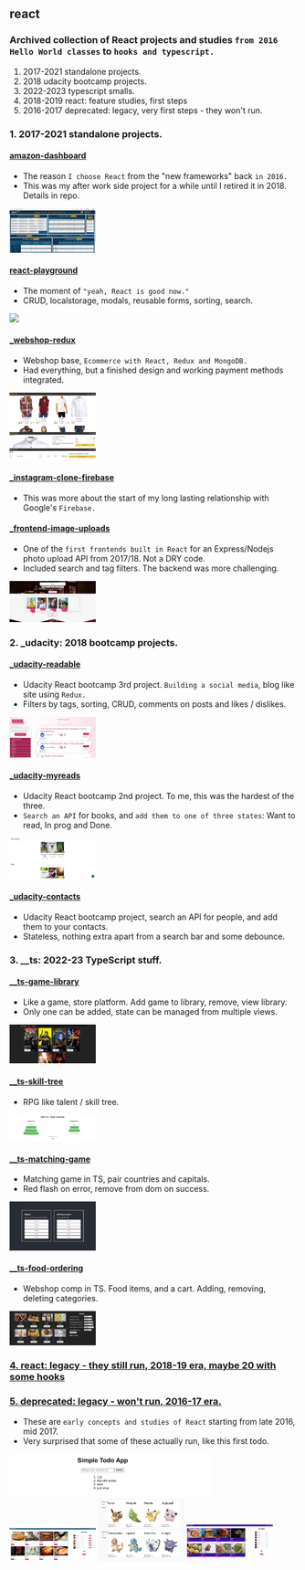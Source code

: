 ## react

### Archived collection of React projects and studies `from 2016 Hello World classes` to `hooks and typescript.`

1. 2017-2021 standalone projects.
2. 2018 udacity bootcamp projects.
3. 2022-2023 typescript smalls.
4. 2018-2019 react: feature studies, first steps
5. 2016-2017 deprecated: legacy, very first steps - they won't run.

### 1. **2017-2021 standalone projects.**

#### <a href="https://github.com/Bembit/amzn-dashboard/tree/main">**amazon-dashboard**</a>
- The reason `I choose React` from the "new frameworks" back `in 2016.`
- This was my after work side project for a while until I retired it in 2018. Details in repo.

<img src="/zimages/13.png" width="30%">


#### <a href="/_ecommerce-admin-base">**react-playground**</a>
- The moment of `"yeah, React is good now."`
- CRUD, localstorage, modals, reusable forms, sorting, search.

<img src="/zimages/9.png" width="30%">

#### <a href="/_webshop-redux">**_webshop-redux**</a>
- Webshop base, `Ecommerce with React, Redux and MongoDB.`
- Had everything, but a finished design and working payment methods integrated.   

<img src="/zimages/7-7.png" width="30%">


#### <a href="/_instagram-clone-firebase">**_instagram-clone-firebase**</a>
- This was more about the start of my long lasting relationship with Google's `Firebase.`


#### <a href="/_frontend-image-uploads">**_frontend-image-uploads**</a>
- One of the `first frontends built in React` for an Express/Nodejs photo upload API from 2017/18. Not a DRY code.
- Included search and tag filters. The backend was more challenging.

<img src="/zimages/10.jpg" width="30%">


### 2. **_udacity: 2018 bootcamp projects.**

#### <a href="/_udacity-readable">**_udacity-readable**</a>
- Udacity React bootcamp 3rd project. `Building a social media`, blog like site using `Redux.`
- Filters by tags, sorting, CRUD, comments on posts and likes / dislikes.

<img src="/zimages/6.jpg" width="30%">

#### <a href="/_udacity-myreads">**_udacity-myreads**</a>
- Udacity React bootcamp 2nd project. To me, this was the hardest of the three.
- `Search an API` for books, and `add them to one of three states`: Want to read, In prog and Done.

<img src="/zimages/5.jpg" width="30%">


#### <a href="/_udacity-contacts">**_udacity-contacts**</a>
- Udacity React bootcamp project, search an API for people, and add them to your contacts.
- Stateless, nothing extra apart from a search bar and some debounce.

### 3. **__ts: 2022-23 TypeScript stuff.**

#### <a href="/__ts-game-library">**__ts-game-library**</a>
- Like a game, store platform. Add game to library, remove, view library.
- Only one can be added, state can be managed from multiple views.

<img src="/zimages/2.png" width="30%">

#### <a href="/__ts-skill-tree">**__ts-skill-tree**</a>
- RPG like talent / skill tree.

<img src="/zimages/4.png" width="30%">

#### <a href="/__ts-matching-game">**__ts-matching-game**</a>
- Matching game in TS, pair countries and capitals.
- Red flash on error, remove from dom on success.

<img src="/zimages/1.png" width="30%">

#### <a href="/__ts-food-ordering">**__ts-food-ordering**</a>
- Webshop comp in TS. Food items, and a cart. Adding, removing, deleting categories.

<img src="/zimages/3.png" width="30%">


### <a href="/deprecated">**4. react: legacy - they still run, 2018-19 era, maybe 20 with some hooks**</a>
### <a href="/deprecated">**5. deprecated: legacy - won't run, 2016-17 era.**</a>
- These are `early concepts and studies of React` starting from late 2016, mid 2017.
- Very surprised that some of these actually run, like this first todo.

<img src="/react-simpletodo/todo.png" width="70%"/>
<div>
    <img src="/zimages/8.png" width="30%">
    <img src="/zimages/11.png" width="30%">
    <img src="/zimages/12.png" width="30%">
</div>
